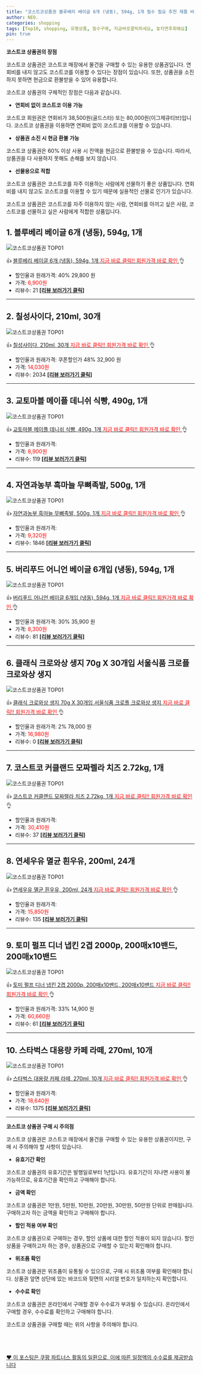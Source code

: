 ```yaml
---
title: "코스트코상품권 블루베리 베이글 6개 (냉동), 594g, 1개 필수 필요 추천 제품 비교 최저 가격 비교 장점 구매 후기 구매평"
author: NEO.
categories: shopping
tags: [Top10, shopping, 유행상품, 필수구매, 지금바로클릭하세요, 놓치면후회해요]
pin: true
---
```

**코스트코 상품권의 장점**

코스트코 상품권은 코스트코 매장에서 물건을 구매할 수 있는 유용한 상품권입니다. 연회비를 내지 않고도 코스트코를 이용할 수 있다는 장점이 있습니다. 또한, 상품권을 소진하지 못하면 현금으로 환불받을 수 있어 유용합니다.

코스트코 상품권의 구체적인 장점은 다음과 같습니다.

* **연회비 없이 코스트코 이용 가능**

코스트코 회원권은 연회비가 38,500원(골드스타) 또는 80,000원(이그제큐티브)입니다. 코스트코 상품권을 이용하면 연회비 없이 코스트코를 이용할 수 있습니다.

* **상품권 소진 시 현금 환불 가능**

코스트코 상품권은 60% 이상 사용 시 잔액을 현금으로 환불받을 수 있습니다. 따라서, 상품권을 다 사용하지 못해도 손해를 보지 않습니다.

* **선물용으로 적합**

코스트코 상품권은 코스트코를 자주 이용하는 사람에게 선물하기 좋은 상품입니다. 연회비를 내지 않고도 코스트코를 이용할 수 있기 때문에 실용적인 선물로 인기가 있습니다.

코스트코 상품권은 코스트코를 자주 이용하지 않는 사람, 연회비를 아끼고 싶은 사람, 코스트코를 선물하고 싶은 사람에게 적합한 상품입니다.

   

## 1. 블루베리 베이글 6개 (냉동), 594g, 1개

![코스트코상품권 TOP01](https://thumbnail9.coupangcdn.com/thumbnails/remote/490x490ex/image/retail/images/7561966129565428-7dabf5f3-076a-4b3f-ab37-302d65bc296e.jpg)


👍 [블루베리 베이글 6개 (냉동), 594g, 1개 <font color=red> 지금 바로 클릭!! 회원가격 바로 확인 </font> ](https://link.coupang.com/re/AFFSDP?lptag=AF3617701&subid=GithubCoopas&pageKey=6168228405&traceid=V0-153&itemId=12021497078&vendorItemId=79293812436) 👌 


- 할인율과 원래가격: 40%  29,800   원
- 가격: <span style='color:red'>6,900원</span>
- 리뷰수: 21  [**[리뷰 보러가기 클릭]**](https://link.coupang.com/re/AFFSDP?lptag=AF3617701&subid=GithubCoopas&pageKey=6168228405&traceid=V0-153&itemId=12021497078&vendorItemId=79293812436)

---


   

## 2. 칠성사이다, 210ml, 30개

![코스트코상품권 TOP01](https://thumbnail8.coupangcdn.com/thumbnails/remote/490x490ex/image/retail/images/7970732409153122-9c9c15cf-d0ea-43b9-b66c-6093edfc6dc5.png)


👍 [칠성사이다, 210ml, 30개 <font color=red> 지금 바로 클릭!! 회원가격 바로 확인 </font> ](https://link.coupang.com/re/AFFSDP?lptag=AF3617701&subid=GithubCoopas&pageKey=319152577&traceid=V0-153&itemId=19771677623&vendorItemId=3590493048) 👌 


- 할인율과 원래가격: 쿠폰할인가 48%  32,900   원
- 가격: <span style='color:red'>14,030원</span>
- 리뷰수: 2034  [**[리뷰 보러가기 클릭]**](https://link.coupang.com/re/AFFSDP?lptag=AF3617701&subid=GithubCoopas&pageKey=319152577&traceid=V0-153&itemId=19771677623&vendorItemId=3590493048)

---


   

## 3. 교토마블 메이플 데니쉬 식빵, 490g, 1개

![코스트코상품권 TOP01](https://thumbnail8.coupangcdn.com/thumbnails/remote/490x490ex/image/retail/images/187402246140951-2aaceb33-a0b4-49c9-8d95-aade092ff9fd.jpg)


👍 [교토마블 메이플 데니쉬 식빵, 490g, 1개 <font color=red> 지금 바로 클릭!! 회원가격 바로 확인 </font> ](https://link.coupang.com/re/AFFSDP?lptag=AF3617701&subid=GithubCoopas&pageKey=1396722837&traceid=V0-153&itemId=2432143332&vendorItemId=70426073647) 👌 


- 할인율과 원래가격: 
- 가격: <span style='color:red'>8,900원</span>
- 리뷰수: 119  [**[리뷰 보러가기 클릭]**](https://link.coupang.com/re/AFFSDP?lptag=AF3617701&subid=GithubCoopas&pageKey=1396722837&traceid=V0-153&itemId=2432143332&vendorItemId=70426073647)

---


   

## 4. 자연과농부 흑마늘 무뼈족발, 500g, 1개

![코스트코상품권 TOP01](https://thumbnail8.coupangcdn.com/thumbnails/remote/490x490ex/image/retail/images/1894836513777422-2e5108a8-98e5-4f29-8312-7c81d113ce60.jpg)


👍 [자연과농부 흑마늘 무뼈족발, 500g, 1개 <font color=red> 지금 바로 클릭!! 회원가격 바로 확인 </font> ](https://link.coupang.com/re/AFFSDP?lptag=AF3617701&subid=GithubCoopas&pageKey=6015436205&traceid=V0-153&itemId=10924684303&vendorItemId=78204464807) 👌 


- 할인율과 원래가격: 
- 가격: <span style='color:red'>9,320원</span>
- 리뷰수: 1846  [**[리뷰 보러가기 클릭]**](https://link.coupang.com/re/AFFSDP?lptag=AF3617701&subid=GithubCoopas&pageKey=6015436205&traceid=V0-153&itemId=10924684303&vendorItemId=78204464807)

---


   

## 5. 버리푸드 어니언 베이글 6개입 (냉동), 594g, 1개

![코스트코상품권 TOP01](https://thumbnail7.coupangcdn.com/thumbnails/remote/490x490ex/image/retail/images/7124510416201478-a5e54dce-fcd6-45f5-bfe0-82c54868ca53.jpg)


👍 [버리푸드 어니언 베이글 6개입 (냉동), 594g, 1개 <font color=red> 지금 바로 클릭!! 회원가격 바로 확인 </font> ](https://link.coupang.com/re/AFFSDP?lptag=AF3617701&subid=GithubCoopas&pageKey=6208734225&traceid=V0-153&itemId=12364417835&vendorItemId=79634255018) 👌 


- 할인율과 원래가격: 30%  35,900   원
- 가격: <span style='color:red'>8,300원</span>
- 리뷰수: 81  [**[리뷰 보러가기 클릭]**](https://link.coupang.com/re/AFFSDP?lptag=AF3617701&subid=GithubCoopas&pageKey=6208734225&traceid=V0-153&itemId=12364417835&vendorItemId=79634255018)

---


   

## 6. 클래식 크로와상 생지 70g X 30개입 서울식품 크로플 크로와상 생지

![코스트코상품권 TOP01](https://thumbnail7.coupangcdn.com/thumbnails/remote/490x490ex/image/vendor_inventory/2473/0d36acffcfae204020151f929f824a77d180d10fde05faab967469a3da32.jpg)


👍 [클래식 크로와상 생지 70g X 30개입 서울식품 크로플 크로와상 생지 <font color=red> 지금 바로 클릭!! 회원가격 바로 확인 </font> ](https://link.coupang.com/re/AFFSDP?lptag=AF3617701&subid=GithubCoopas&pageKey=7544120430&traceid=V0-153&itemId=19838901533&vendorItemId=86195336197) 👌 


- 할인율과 원래가격: 2%  78,000   원
- 가격: <span style='color:red'>16,980원</span>
- 리뷰수: 0  [**[리뷰 보러가기 클릭]**](https://link.coupang.com/re/AFFSDP?lptag=AF3617701&subid=GithubCoopas&pageKey=7544120430&traceid=V0-153&itemId=19838901533&vendorItemId=86195336197)

---


   

## 7. 코스트코 커클랜드 모짜렐라 치즈 2.72kg, 1개

![코스트코상품권 TOP01](https://thumbnail10.coupangcdn.com/thumbnails/remote/490x490ex/image/vendor_inventory/images/2018/11/26/11/3/6c25d885-68ec-43c5-a79f-ec83a8440735.jpg)


👍 [코스트코 커클랜드 모짜렐라 치즈 2.72kg, 1개 <font color=red> 지금 바로 클릭!! 회원가격 바로 확인 </font> ](https://link.coupang.com/re/AFFSDP?lptag=AF3617701&subid=GithubCoopas&pageKey=5757124123&traceid=V0-153&itemId=9739191308&vendorItemId=70811063704) 👌 


- 할인율과 원래가격: 
- 가격: <span style='color:red'>30,410원</span>
- 리뷰수: 37  [**[리뷰 보러가기 클릭]**](https://link.coupang.com/re/AFFSDP?lptag=AF3617701&subid=GithubCoopas&pageKey=5757124123&traceid=V0-153&itemId=9739191308&vendorItemId=70811063704)

---


   

## 8. 연세우유 멸균 흰우유, 200ml, 24개

![코스트코상품권 TOP01](https://thumbnail8.coupangcdn.com/thumbnails/remote/490x490ex/image/vendor_inventory/d73e/53db6d1f2ec2b5eead2ffc4b7da4855cd4476082ccdd98359bbe665b83ed.jpg)


👍 [연세우유 멸균 흰우유, 200ml, 24개 <font color=red> 지금 바로 클릭!! 회원가격 바로 확인 </font> ](https://link.coupang.com/re/AFFSDP?lptag=AF3617701&subid=GithubCoopas&pageKey=3955632&traceid=V0-153&itemId=12298495799&vendorItemId=80720708489) 👌 


- 할인율과 원래가격: 
- 가격: <span style='color:red'>15,850원</span>
- 리뷰수: 135  [**[리뷰 보러가기 클릭]**](https://link.coupang.com/re/AFFSDP?lptag=AF3617701&subid=GithubCoopas&pageKey=3955632&traceid=V0-153&itemId=12298495799&vendorItemId=80720708489)

---


   

## 9. 토미 펄프 디너 냅킨 2겹 2000p, 200매x10밴드, 200매x10밴드

![코스트코상품권 TOP01](https://thumbnail8.coupangcdn.com/thumbnails/remote/490x490ex/image/vendor_inventory/394c/306e95c23a53f70c574f89b695be1513db8612a121b434afee14cbc70626.jpg)


👍 [토미 펄프 디너 냅킨 2겹 2000p, 200매x10밴드, 200매x10밴드 <font color=red> 지금 바로 클릭!! 회원가격 바로 확인 </font> ](https://link.coupang.com/re/AFFSDP?lptag=AF3617701&subid=GithubCoopas&pageKey=50166945&traceid=V0-153&itemId=176765097&vendorItemId=4412297123) 👌 


- 할인율과 원래가격: 33%  14,900   원
- 가격: <span style='color:red'>60,660원</span>
- 리뷰수: 61  [**[리뷰 보러가기 클릭]**](https://link.coupang.com/re/AFFSDP?lptag=AF3617701&subid=GithubCoopas&pageKey=50166945&traceid=V0-153&itemId=176765097&vendorItemId=4412297123)

---


   

## 10. 스타벅스 대용량 카페 라떼, 270ml, 10개

![코스트코상품권 TOP01](https://thumbnail9.coupangcdn.com/thumbnails/remote/490x490ex/image/retail/images/3021337651807383-e9f20577-e1de-4220-8c49-d0ab5e4739df.jpg)


👍 [스타벅스 대용량 카페 라떼, 270ml, 10개 <font color=red> 지금 바로 클릭!! 회원가격 바로 확인 </font> ](https://link.coupang.com/re/AFFSDP?lptag=AF3617701&subid=GithubCoopas&pageKey=222491219&traceid=V0-153&itemId=697494678&vendorItemId=4781550652) 👌 


- 할인율과 원래가격: 
- 가격: <span style='color:red'>18,640원</span>
- 리뷰수: 1375  [**[리뷰 보러가기 클릭]**](https://link.coupang.com/re/AFFSDP?lptag=AF3617701&subid=GithubCoopas&pageKey=222491219&traceid=V0-153&itemId=697494678&vendorItemId=4781550652)

---
**코스트코 상품권 구매 시 주의점**

코스트코 상품권은 코스트코 매장에서 물건을 구매할 수 있는 유용한 상품권이지만, 구매 시 주의해야 할 사항이 있습니다.

* **유효기간 확인**

코스트코 상품권의 유효기간은 발행일로부터 1년입니다. 유효기간이 지나면 사용이 불가능하므로, 유효기간을 확인하고 구매해야 합니다.

* **금액 확인**

코스트코 상품권은 1만원, 5만원, 10만원, 20만원, 30만원, 50만원 단위로 판매됩니다. 구매하고자 하는 금액을 확인하고 구매해야 합니다.

* **할인 적용 여부 확인**

코스트코 상품권으로 구매하는 경우, 할인 상품에 대한 할인 적용이 되지 않습니다. 할인 상품을 구매하고자 하는 경우, 상품권으로 구매할 수 있는지 확인해야 합니다.

* **위조품 확인**

코스트코 상품권은 위조품이 유통될 수 있으므로, 구매 시 위조품 여부를 확인해야 합니다. 상품권 앞면 상단에 있는 바코드와 뒷면의 시리얼 번호가 일치하는지 확인합니다.

* **수수료 확인**

코스트코 상품권은 온라인에서 구매할 경우 수수료가 부과될 수 있습니다. 온라인에서 구매할 경우, 수수료를 확인하고 구매해야 합니다.

코스트코 상품권을 구매할 때는 위의 사항을 주의해야 합니다.<br><br><br><br><br> [ ❤  이 포스팅은 쿠팡 파트너스 활동의 일환으로, 이에 따른 일정액의 수수료를 제공받습니다](https://link.coupang.com/a/bcEFyh)